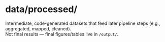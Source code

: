 # data/processed/

Intermediate, code-generated datasets that feed later pipeline steps (e.g., aggregated, mapped, cleaned).  
Not final results — final figures/tables live in `/output/`.
